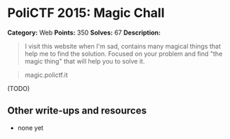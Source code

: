 # PoliCTF 2015: Magic Chall

**Category:** Web
**Points:** 350
**Solves:** 67
**Description:**

> I visit this website when I'm sad, contains many magical things that help me to find the solution. Focused on your problem and find "the magic thing" that will help you to solve it.

>   magic.polictf.it  

(TODO)

## Other write-ups and resources

* none yet
